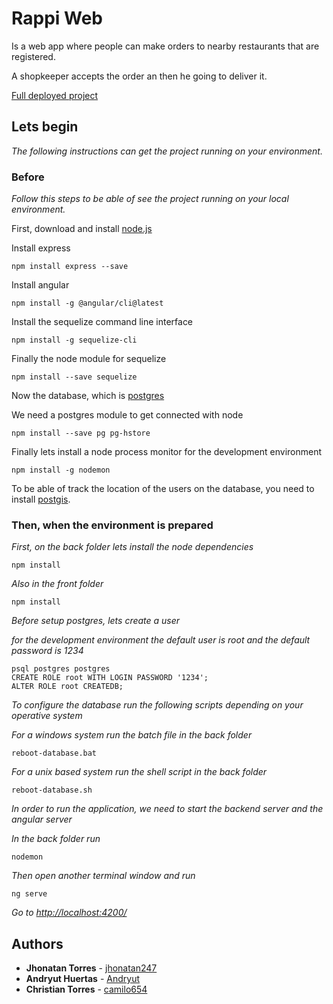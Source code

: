 # Rappi Web

Is a web app where people can make orders to nearby restaurants that are registered.

A shopkeeper accepts the order an then he going to deliver it.

[Full deployed project](https://thinking-park-237514.appspot.com/)

## Lets begin

_The following instructions can get the project running on your environment._


### Before

_Follow this steps to be able of see the project running on your local environment._


First, download and install [node.js](https://nodejs.org/en/) 

Install express

```
npm install express --save
```

Install angular

```
npm install -g @angular/cli@latest
```

Install the sequelize command line interface

```
npm install -g sequelize-cli
```

Finally the node module for sequelize

```
npm install --save sequelize
```

Now the database, which is [postgres](https://www.enterprisedb.com/downloads/postgres-postgresql-downloads)

We need a postgres module to get connected with node

```
npm install --save pg pg-hstore
```

Finally lets install a node process monitor for the development environment

```
npm install -g nodemon
```

To be able of track the location of the users on the database, you need to install [postgis](https://postgis.net/install/).



### Then, when the environment is prepared


_First, on the back folder lets install the node dependencies_

```
npm install
```

_Also in the front folder_

```
npm install
```

_Before setup postgres, lets create a user_

_for the development environment the default user is root and the default password is 1234_

```
psql postgres postgres
CREATE ROLE root WITH LOGIN PASSWORD '1234';
ALTER ROLE root CREATEDB;
```

_To configure the database run the following scripts depending on your operative system_

_For a windows system run the batch file in the back folder_

```
reboot-database.bat
```
_For a unix based system run the shell script in the back folder_

```
reboot-database.sh
```
_In order to run the application, we need to start the backend server and the angular server_

_In the back folder run_

```
nodemon
```

_Then open another terminal window and run_

```
ng serve
```

_Go to [http://localhost:4200/](http://localhost:4200/)_

## Authors 

* **Jhonatan Torres** - [jhonatan247](https://github.com/jhonatan247)
* **Andryut Huertas** - [Andryut](https://github.com/Andryut)
* **Christian Torres** - [camilo654](https://github.com/camilo654)
